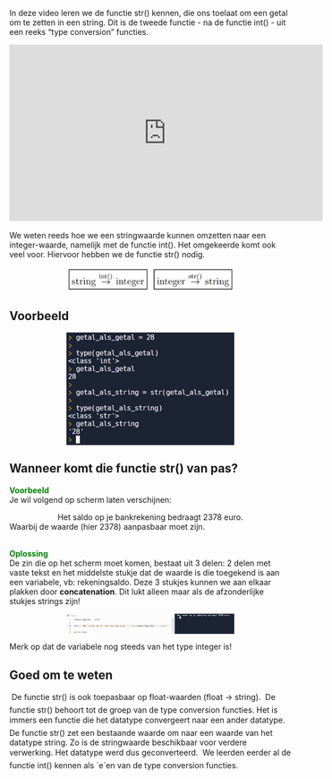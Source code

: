 In deze video leren we de functie str() kennen, die ons toelaat om een getal om te zetten in een string. Dit is de tweede functie - na de functie int() - uit een reeks “type conversion” functies.

<div align="center">
  <iframe width="560" height="315" src="https://www.youtube.com/embed/RG4yR9EmR_k" title="YouTube video player" frameborder="0" allow="accelerometer; autoplay; clipboard-write; encrypted-media; gyroscope; picture-in-picture; web-share" allowfullscreen></iframe>
</div>

We weten reeds hoe we een stringwaarde kunnen omzetten naar een integer-waarde, namelijk met de functie int(). Het omgekeerde komt ook veel voor. Hiervoor hebben we de functie str() nodig.

<div align="center">
  <img src="media/type_conversion.png" align="center" width="300px" data-caption="Type conversion integer versus string." />
</div>

## Voorbeeld
<div align="center">
  <img src="media/getal_als_string.png" align="center" width="300px" data-caption="Type conversion: getal als string." />
</div>

## Wanneer komt die functie str() van pas?
<b style="color:green;">Voorbeeld</b><br>
Je wil volgend op scherm laten verschijnen:
<div align="center">
  Het saldo op je bankrekening bedraagt 2378 euro.
</div>
Waarbij de waarde (hier 2378) aanpasbaar moet zijn.<br><br>

<b style="color:green;">Oplossing</b></br>
De zin die op het scherm moet komen, bestaat uit 3 delen: 2 delen met vaste tekst en het middelste stukje dat de waarde is die toegekend is aan een variabele, vb:
rekeningsaldo. Deze 3 stukjes kunnen we aan elkaar plakken door <b>concatenation</b>. Dit lukt alleen maar als de afzonderlijke stukjes strings zijn!

<div align="center">
  <img src="media/functie_str_voorbeeld.png" align="center" width="300px" data-caption="Toepassing van de functie str()." />
</div>

Merk op dat de variabele nog steeds van het type integer is!

## Goed om te weten
 De functie str() is ook toepasbaar op float-waarden (float → string).
 De functie str() behoort tot de groep van de type conversion functies. Het is
immers een functie die het datatype convergeert naar een ander datatype.
 De functie str() zet een bestaande waarde om naar een waarde van het datatype
string. Zo is de stringwaarde beschikbaar voor verdere verwerking. Het datatype
werd dus geconverteerd.
 We leerden eerder al de functie int() kennen als ´e´en van de type conversion
functies.
